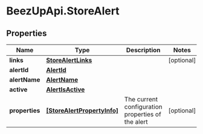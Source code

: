 # BeezUpApi.StoreAlert

## Properties
Name | Type | Description | Notes
------------ | ------------- | ------------- | -------------
**links** | [**StoreAlertLinks**](StoreAlertLinks.md) |  | [optional] 
**alertId** | [**AlertId**](AlertId.md) |  | 
**alertName** | [**AlertName**](AlertName.md) |  | 
**active** | [**AlertIsActive**](AlertIsActive.md) |  | 
**properties** | [**[StoreAlertPropertyInfo]**](StoreAlertPropertyInfo.md) | The current configuration properties of the alert | [optional] 


